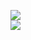 [![](https://img.shields.io/badge/Made%20With-Github%20Spray-lightgrey.svg?style=for-the-badge&logo=github)](https://github.com/Annihil/github-spray#2840)  
[![](https://i.imgur.com/2DrTn0Z.gif)](https://github.com/Annihil/github-spray)